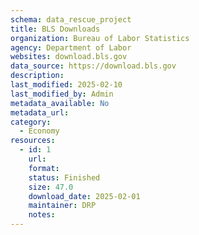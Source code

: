 ```yaml
---
schema: data_rescue_project 
title: BLS Downloads
organization: Bureau of Labor Statistics
agency: Department of Labor
websites: download.bls.gov
data_source: https://download.bls.gov
description: 
last_modified: 2025-02-10
last_modified_by: Admin
metadata_available: No
metadata_url: 
category:
  - Economy
resources:
  - id: 1
    url: 
    format: 
    status: Finished
    size: 47.0
    download_date: 2025-02-01
    maintainer: DRP
    notes: 
---
```

